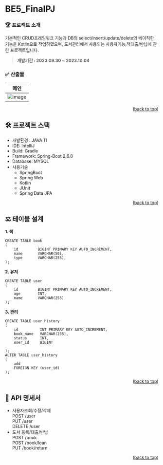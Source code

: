 <!-- PROJECT SHIELDS -->
# BE5_FinalPJ
### 🏆 프로젝트 소개
기본적인 CRUD프레임워크 기능과 DB의 select/insert/update/delete의 베이직한 기능을 Kotlin으로 작업하였으며,
도서관리에서 사용되는 사용자기능,책대출/반납에 관한 프로젝트입니다.
>**개발기간 : 2023.09.30 ~ 2023.10.04**

<!-- PROJECT IMG -->
### ✅ 산출물
> 
| 메인 | 
| :------------: |
| ![image](https://github.com/kimJina2/KotlinSpring/assets/147501094/9c2f69d0-5d3a-48d1-bd02-de212259f91b) | 

<p align="right">(<a href="#readme-top">back to top</a>)</p>

<!-- PROJECT IDE -->
## 🛠 프로젝트 스택
* 개발환경 : JAVA 11
* IDE: IntelliJ
* Build: Gradle
* Framework: Spring-Boot 2.6.8
* Database: MYSQL
* 사용기술
  - SpringBoot
  - Spring Web
  - Kotlin
  - JUnit
  - Spring Data JPA

<p align="right">(<a href="#readme-top">back to top</a>)</p>

<!-- PROJECT TABLE -->
## ⚖ 테이블 설계
**1. 책**
```
CREATE TABLE book
(
    id         BIGINT PRIMARY KEY AUTO_INCREMENT,
    name       VARCHAR(50),
    type       VARCHAR(255),
);
```
**2. 유저**
```
CREATE TABLE user
(
    id         BIGINT PRIMARY KEY AUTO_INCREMENT,
    age        INT,
    name       VARCHAR(255)
);
```
**3. 관리**
```
CREATE TABLE user_history
(
    id          INT PRIMARY KEY AUTO_INCREMENT,
    book_name   VARCHAR(255),
    status      INT,
    user_id     BIGINT

);
ALTER TABLE user_history
(
    add
    FOREIGN KEY (user_id)
);
```
<p align="right">(<a href="#readme-top">back to top</a>)</p>

<!-- PROJECT API -->
## 📌 API 명세서
- 사용자조회/수정/삭제<br>
POST /user <br>
PUT /user <br>
DELETE /user
- 도서 등록/대출/반납<br>
POST /book <br>
POST /book/loan <br>
PUT /book/return

<p align="right">(<a href="#readme-top">back to top</a>)</p>


